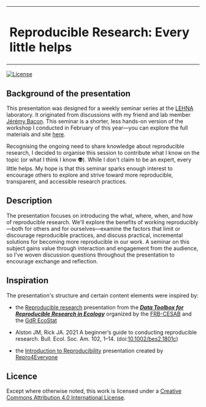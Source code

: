 <table style="width: 100%; border: none;">
  <tr>
    <td style="width: 100%; vertical-align: middle;">
      <h1>Reproducible Research: Every little helps</h1>
    </td>
  </tr>
</table>

[![License](https://img.shields.io/badge/licence-CC_BY_4.0-blue)](https://github.com/ellfran-7/cluefish/blob/main/LICENSE)

## Background of the presentation

This presentation was designed for a weekly seminar series at the [LEHNA](https://umr5023.univ-lyon1.fr/) laboratory. It originated from discussions with my friend and lab member [Jérémy Bacon](https://umr5023.univ-lyon1.fr/annuaire/details/1/535-bacon-jeremy). This seminar is a shorter, less hands-on version of the workshop I conducted in February of this year—you can explore the full materials and site [here](https://ellfran-7.github.io/repro-research-workshop/). 

Recognising the ongoing need to share knowledge about reproducible research, I decided to organise this session to contribute what I know on the topic (or what I think I know :alien:). While I don't claim to be an expert, every little helps. My hope is that this seminar sparks enough interest to encourage others to explore and strive toward more reproducible, transparent, and accessible research practices.


## Description

The presentation focuses on introducing the what, where, when, and how of reproducible research. We'll explore the benefits of working reproducibly—both for others and for ourselves—examine the factors that limit or discourage reproducible practices, and discuss practical, incremental solutions for becoming more reproducible in our work.
A seminar on this subject gains value through interaction and engagement from the audience, so I've woven discussion questions throughout the presentation to encourage exchange and reflection.


## Inspiration

The presentation's structure and certain content elements were inspired by: 

* the [Reproducible research](https://github.com/rdatatoolbox/course-opensci/) presentation from the [**_Data Toolbox for Reproducible Research in Ecology_**](https://rdatatoolbox.github.io) organized by the 
[FRB-CESAB](https://www.fondationbiodiversite.fr/en/about-the-foundation/le-cesab/) 
and the 
[GdR EcoStat](https://sites.google.com/site)

* Alston JM, Rick JA. 2021 A beginner’s guide to conducting reproducible research. Bull. Ecol. Soc. Am. 102, 1–14. (doi:[10.1002/bes2.1801c](http://doi.org/10.1002/bes2.1801c))

* the [Introduction to Reproducibility](https://www.repro4everyone.org/resources/intro-reproducibility) presentation created by [Repro4Everyone](https://www.repro4everyone.org/)


## Licence

Except where otherwise noted, this work is licensed under a [Creative Commons Attribution 4.0 International
License](https://github.com/ellfran-7/repro-research-workshop/LICENCE.txt).